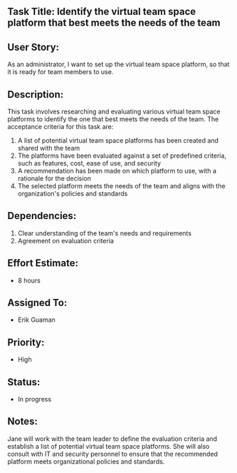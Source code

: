 ## Task Title: Identify the virtual team space platform that best meets the needs of the team

## User Story: 
As an administrator, I want to set up the virtual team space platform, so that it is ready for team members to use.

## Description: 
This task involves researching and evaluating various virtual team space platforms to identify the one that best meets 
the needs of the team. The acceptance criteria for this task are:
1. A list of potential virtual team space platforms has been created and shared with the team
2. The platforms have been evaluated against a set of predefined criteria, such as features, cost, ease of use, and security
3. A recommendation has been made on which platform to use, with a rationale for the decision
4. The selected platform meets the needs of the team and aligns with the organization's policies and standards

## Dependencies:
1. Clear understanding of the team's needs and requirements
2. Agreement on evaluation criteria

## Effort Estimate: 
* 8 hours

## Assigned To: 
* Erik Guaman

## Priority: 
* High

## Status: 
* In progress

## Notes: 
Jane will work with the team leader to define the evaluation criteria and establish a list of potential virtual team space platforms. She will also consult with IT and security personnel to ensure that the recommended platform meets organizational policies and standards.